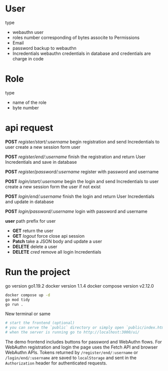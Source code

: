 # User

type

- webauthn user
- roles number corresponding of bytes associte to Permissions
- Email
- password backup to webauthn
- Incredentials webauthn credentials  in database and credentials are charge in code

# Role

type

- name of the role
- byte number

# api request

**POST** _register/start/:username_ begin registration and send Incredentials to user create a new session form user

**POST** _register/end/:username_ finish the registration and return User Incredentials and save in database

**POST** _register/password/:username_ register with password and username

**POST** _login/start/:username_ begin the login and send Incredentials to user create a new session form the user if not exist

**POST** _login/end/:username_ finish the login and return User Incredentials and update in database

**POST** _login/password/:username_ login with password and username

**user** path prefix for user

- **GET** return the user
- **GET** _logout_ force close api session
- **Patch** take a JSON body and update a user
- **DELETE** delete a user
- **DELETE** _cred_ remove all login Incredentials

# Run the project

go version go1.19.2
docker version 1.1.4
docker compose version v2.12.0

```sh
docker compose up -d
go mod tidy
go run .
```

New terminal or same

```sh
# start the frontend (optional)
# you can serve the `public` directory or simply open `public/index.html`
# when the server is running go to http://localhost:3000/ui/
```

The demo frontend includes buttons for password and WebAuthn flows. For WebAuthn
registration and login the page uses the Fetch API and browser WebAuthn APIs.
Tokens returned by `/register/end/:username` or `/login/end/:username` are saved
to `localStorage` and sent in the `Authorization` header for authenticated
requests.
